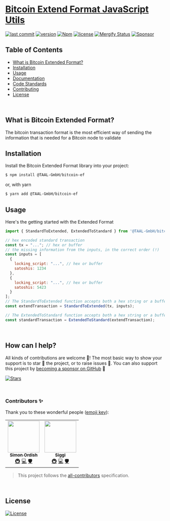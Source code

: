 # [Bitcoin Extend Format JavaScript Utils](https://www.npmjs.com/package/@TAAL-GmbH/bitcoin-ef)

[![last commit](https://img.shields.io/github/last-commit/TAAL-GmbH/bitcoin-ef.svg?style=flat&v=2)](https://github.com/TAAL-GmbH/bitcoin-ef/commits/master)
[![version](https://img.shields.io/github/release-pre/TAAL-GmbH/bitcoin-ef.svg?style=flat&v=2)](https://github.com/TAAL-GmbH/bitcoin-ef/releases)
[![Npm](https://img.shields.io/npm/v/@TAAL-GmbH/bitcoin-ef?style=flat&v=2)](https://www.npmjs.com/package/@TAAL-GmbH/bitcoin-ef)
[![license](https://img.shields.io/badge/license-Open%20BSV-brightgreen.svg?style=flat&v=2)](/LICENSE)
[![Mergify Status](https://img.shields.io/endpoint.svg?url=https://api.mergify.com/v1/badges/TAAL-GmbH/bitcoin-ef&style=flat&v=2)](https://mergify.io)
[![Sponsor](https://img.shields.io/badge/sponsor-TAAL-GmbH-181717.svg?logo=github&style=flat&v=2)](https://github.com/sponsors/TAAL-GmbH)

## Table of Contents
- [What is Bitcoin Extended Format?](#what-is-bitcoin-ef)
- [Installation](#installation)
- [Usage](#usage)
- [Documentation](#documentation)
- [Code Standards](#code-standards)
- [Contributing](#contributing)
- [License](#license)

<br />

## What is Bitcoin Extended Format?

The bitcoin transaction format is the most efficient way of sending the information that is needed for a Bitcoin node to
validate

## Installation

Install the Bitcoin Extended Format library into your project:
```bash
$ npm install @TAAL-GmbH/bitcoin-ef
```

or, with yarn
```bash
$ yarn add @TAAL-GmbH/bitcoin-ef
```

## Usage
Here's the getting started with the Extended Format

```javascript
import { StandardToExtended, ExtendedToStandard } from '@TAAL-GmbH/bitcoin-ef';

// hex encoded standard transaction
const tx = "..."; // hex or buffer
// the missing information from the inputs, in the correct order (!)
const inputs = [
  {
    locking_script: "...", // hex or buffer
    satoshis: 1234
  },
  {
    locking_script: "...", // hex or buffer
    satoshis: 5423
  }
];
// The StandardToExtended function accepts both a hex string or a buffer, and will return the same format as was given
const extendTransaction = StandardToExtended(tx, inputs);

// The ExtendedToStandard function accepts both a hex string or a buffer, and will return the same format as was given
const standardTransaction = ExtendedToStandard(extendTransaction);
```

<br />

## How can I help?
All kinds of contributions are welcome :raised_hands:!
The most basic way to show your support is to star :star2: the project, or to raise issues :speech_balloon:.
You can also support this project by [becoming a sponsor on GitHub](https://github.com/sponsors/TAAL-GmbH) :clap:

[![Stars](https://img.shields.io/github/stars/TAAL-GmbH/bitcoin-ef?label=Please%20like%20us&style=social&v=2)](https://github.com/TAAL-GmbH/bitcoin-ef/stargazers)

<br/>

### Contributors ✨
Thank you to these wonderful people ([emoji key](https://allcontributors.org/docs/en/emoji-key)):

<!-- ALL-CONTRIBUTORS-LIST:START - Do not remove or modify this section -->
<!-- prettier-ignore-start -->
<!-- markdownlint-disable -->
<table>
  <tr>
    <td align="center"><a href="https://github.com/ordishs"><img src="https://avatars.githubusercontent.com/u/71426?v=4?s=100" width="100px;" alt=""/><br /><sub><b>Simon Ordish</b></sub></a><br /><a href="#infra-ordishs" title="Infrastructure (Hosting, Build-Tools, etc)">🚇</a> <a href="https://github.com/TAAL-GmbH/bitcoin-ef/commits?author=ordishs" title="Code">💻</a> <a href="#security-ordishs" title="Security">🛡️</a></td>
    <td align="center"><a href="https://github.com/icellan"><img src="https://avatars.githubusercontent.com/u/4411176?v=4?s=100" width="100px;" alt=""/><br /><sub><b>Siggi</b></sub></a><br /><a href="#infra-icellan" title="Infrastructure (Hosting, Build-Tools, etc)">🚇</a> <a href="https://github.com/TAAL-GmbH/bitcoin-ef/commits?author=icellan" title="Code">💻</a> <a href="#security-icellan" title="Security">🛡️</a></td>
  </tr>
</table>

<!-- markdownlint-restore -->
<!-- prettier-ignore-end -->

<!-- ALL-CONTRIBUTORS-LIST:END -->

> This project follows the [all-contributors](https://github.com/all-contributors/all-contributors) specification.


<br />

## License
[![License](https://img.shields.io/badge/license-Open%20BSV-brightgreen.svg?style=flat&v=2)](/LICENSE)
